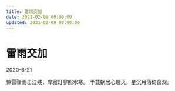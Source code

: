 ```yaml
---
title: 雷雨交加
date: 2021-02-09 00:00:00
updated: 2021-02-09 00:00:00
---
```


# 雷雨交加
2020-6-21

惊雷骤雨击江残，岸寂灯寥照水寒。
半载蜗居心趣灭，星沉月落倚窗观。

